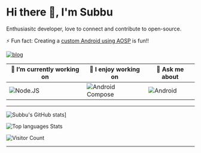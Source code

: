 # Hi there 👋, I'm Subbu

Enthusiasitc developer, love to connect and contribute to open-source.

⚡ Fun fact: Creating a [custom Android using AOSP](https://estech.bitbucket.io) is fun!!

[![blog](https://img.shields.io/badge/Blogs-subbulakshmananan-purple?style=for-the-badge&logo=devto&logoColor=7289DA&logoWidth=30&labelColor=000)](https://www.subbulakshmanan.dev)

| 🔭 I’m currently working on                                                                                                  | 🌱 I enjoy working on                                                                                              | 💬 Ask me about                                                                                                              |
| --------------------------------------------------------------------------------------------------------------------------- | --------------------------------------------------------------------------------------------------------------------- | --------------------------------------------------------------------------------------------------------------------------- |
| ![Node.JS](https://img.shields.io/badge/code-node.js-339933?logo=node.js&logoWidth=30&labelColor=black&style=for-the-badge) | ![Android Compose](https://img.shields.io/badge/code-Android-339933?logo=android&logoWidth=30&labelColor=black&style=for-the-badge) | ![Android](https://img.shields.io/badge/code-Android-339933?logo=android&logoWidth=30&labelColor=black&style=for-the-badge) |

<!-- - 📫 How to reach me: -->

---

![Subbu's GitHub stats](https://github-readme-stats.vercel.app/api?username=subbramanil&show_icons=true&theme=tokyonight)]

![Top languages Stats](https://github-readme-stats.vercel.app/api/top-langs/?username=subbramanil&theme=tokyonight)

![Visitor Count](https://profile-counter.glitch.me/subbramanil/count.svg)

---
